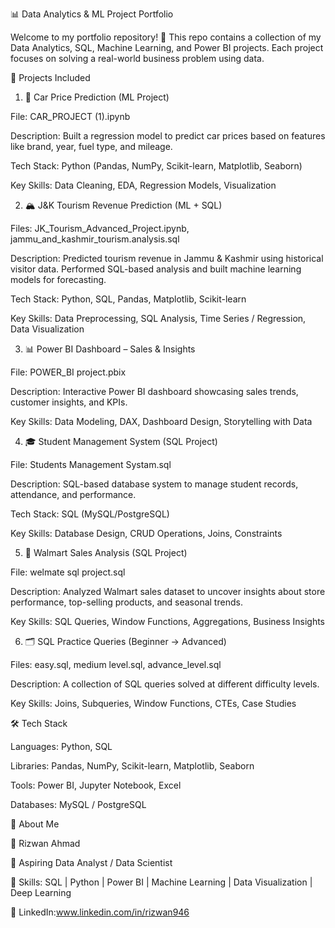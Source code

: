 📊 Data Analytics & ML Project Portfolio

Welcome to my portfolio repository! 🚀
This repo contains a collection of my Data Analytics, SQL, Machine Learning, and Power BI projects. Each project focuses on solving a real-world business problem using data.

📌 Projects Included
1. 🚗 Car Price Prediction (ML Project)

File: CAR_PROJECT (1).ipynb

Description: Built a regression model to predict car prices based on features like brand, year, fuel type, and mileage.

Tech Stack: Python (Pandas, NumPy, Scikit-learn, Matplotlib, Seaborn)

Key Skills: Data Cleaning, EDA, Regression Models, Visualization

2. 🏔️ J&K Tourism Revenue Prediction (ML + SQL)

Files: JK_Tourism_Advanced_Project.ipynb, jammu_and_kashmir_tourism.analysis.sql

Description: Predicted tourism revenue in Jammu & Kashmir using historical visitor data. Performed SQL-based analysis and built machine learning models for forecasting.

Tech Stack: Python, SQL, Pandas, Matplotlib, Scikit-learn

Key Skills: Data Preprocessing, SQL Analysis, Time Series / Regression, Data Visualization

3. 📊 Power BI Dashboard – Sales & Insights

File: POWER_BI project.pbix

Description: Interactive Power BI dashboard showcasing sales trends, customer insights, and KPIs.

Key Skills: Data Modeling, DAX, Dashboard Design, Storytelling with Data

4. 🎓 Student Management System (SQL Project)

File: Students Management Systam.sql

Description: SQL-based database system to manage student records, attendance, and performance.

Tech Stack: SQL (MySQL/PostgreSQL)

Key Skills: Database Design, CRUD Operations, Joins, Constraints

5. 🛒 Walmart Sales Analysis (SQL Project)

File: welmate sql project.sql

Description: Analyzed Walmart sales dataset to uncover insights about store performance, top-selling products, and seasonal trends.

Key Skills: SQL Queries, Window Functions, Aggregations, Business Insights

6. 🗂️ SQL Practice Queries (Beginner → Advanced)

Files: easy.sql, medium level.sql, advance_level.sql

Description: A collection of SQL queries solved at different difficulty levels.

Key Skills: Joins, Subqueries, Window Functions, CTEs, Case Studies

🛠️ Tech Stack

Languages: Python, SQL

Libraries: Pandas, NumPy, Scikit-learn, Matplotlib, Seaborn

Tools: Power BI, Jupyter Notebook, Excel

Databases: MySQL / PostgreSQL


📌 About Me

👤 Rizwan Ahmad

📍 Aspiring Data Analyst / Data Scientist

💼 Skills: SQL | Python | Power BI | Machine Learning | Data Visualization | Deep Learning

🔗 LinkedIn:www.linkedin.com/in/rizwan946
 
